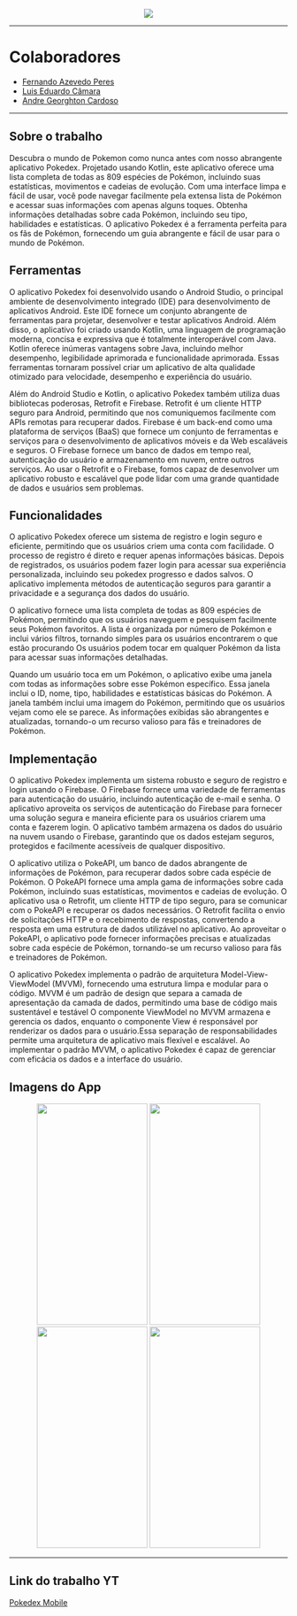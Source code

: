 <p align="center">
  <img src="https://camo.githubusercontent.com/418d92ecbe7cd1805153001a34147ab7c965103432ff4a68eaa2fc5d4e6c1b42/68747470733a2f2f696b2e696d6167656b69742e696f2f6877796b73766a3469762f706f6b656465785f4e5f576757724a4b30732e706e67"/>
</p>
<hr>
<h1>Colaboradores</h1>

- [Fernando Azevedo Peres](https://github.com/F-Azevedo?tab=repositories)
- [Luis Eduardo Câmara](https://github.com/LuisEduardoF)
- [Andre Georghton Cardoso](https://github.com/paaatcha) 

<hr>
<h2>Sobre o trabalho</h2>
<p>Descubra o mundo de Pokemon como nunca antes com nosso abrangente aplicativo Pokedex. Projetado usando Kotlin, este aplicativo oferece uma lista completa de todas as 809 espécies de Pokémon, incluindo suas estatísticas, movimentos e cadeias de evolução. Com uma interface limpa e fácil de usar, você pode navegar facilmente pela extensa lista de Pokémon e acessar suas informações com apenas alguns toques. Obtenha informações detalhadas sobre cada Pokémon, incluindo seu tipo, habilidades e estatísticas. O aplicativo Pokedex é a ferramenta perfeita para os fãs de Pokémon, fornecendo um guia abrangente e fácil de usar para o mundo de Pokémon.</p>

<h2>Ferramentas</h2>
<p>O aplicativo Pokedex foi desenvolvido usando o Android Studio, o principal ambiente de desenvolvimento integrado (IDE) para desenvolvimento de aplicativos Android. Este IDE fornece um conjunto abrangente de ferramentas para projetar, desenvolver e testar aplicativos Android. Além disso, o aplicativo foi criado usando Kotlin, uma linguagem de programação moderna, concisa e expressiva que é totalmente interoperável com Java. Kotlin oferece inúmeras vantagens sobre Java, incluindo melhor desempenho, legibilidade aprimorada e funcionalidade aprimorada. Essas ferramentas tornaram possível criar um aplicativo de alta qualidade otimizado para velocidade, desempenho e experiência do usuário.</p>
<p>Além do Android Studio e Kotlin, o aplicativo Pokedex também utiliza duas bibliotecas poderosas, Retrofit e Firebase. Retrofit é um cliente HTTP seguro para Android, permitindo que nos comuniquemos facilmente com APIs remotas para recuperar dados. Firebase é um back-end como uma plataforma de serviços (BaaS) que fornece um conjunto de ferramentas e serviços para o desenvolvimento de aplicativos móveis e da Web escaláveis e seguros. O Firebase fornece um banco de dados em tempo real, autenticação do usuário e armazenamento em nuvem, entre outros serviços. Ao usar o Retrofit e o Firebase, fomos capaz de desenvolver um aplicativo robusto e escalável que pode lidar com uma grande quantidade de dados e usuários sem problemas.</p>
<h2>Funcionalidades</h2>
<p>O aplicativo Pokedex oferece um sistema de registro e login seguro e eficiente, permitindo que os usuários criem uma conta com facilidade. O processo de registro é direto e requer apenas informações básicas. Depois de registrados, os usuários podem fazer login para acessar sua experiência personalizada, incluindo seu pokedex progresso e dados salvos. O aplicativo implementa métodos de autenticação seguros para garantir a privacidade e a segurança dos dados do usuário.</p>

<p>O aplicativo fornece uma lista completa de todas as 809 espécies de Pokémon, permitindo que os usuários naveguem e pesquisem facilmente seus Pokémon favoritos. A lista é organizada por número de Pokémon e inclui vários filtros, tornando simples para os usuários encontrarem o que estão procurando Os usuários podem tocar em qualquer Pokémon da lista para acessar suas informações detalhadas.</p>

<p>Quando um usuário toca em um Pokémon, o aplicativo exibe uma janela com todas as informações sobre esse Pokémon específico. Essa janela inclui o ID, nome, tipo, habilidades e estatísticas básicas do Pokémon. A janela também inclui uma imagem do Pokémon, permitindo que os usuários vejam como ele se parece. As informações exibidas são abrangentes e atualizadas, tornando-o um recurso valioso para fãs e treinadores de Pokémon.</p>

<h2>Implementação</h2>
<p>O aplicativo Pokedex implementa um sistema robusto e seguro de registro e login usando o Firebase. O Firebase fornece uma variedade de ferramentas para autenticação do usuário, incluindo autenticação de e-mail e senha. O aplicativo aproveita os serviços de autenticação do Firebase para fornecer uma solução segura e maneira eficiente para os usuários criarem uma conta e fazerem login. O aplicativo também armazena os dados do usuário na nuvem usando o Firebase, garantindo que os dados estejam seguros, protegidos e facilmente acessíveis de qualquer dispositivo.</p>
<p>O aplicativo utiliza o PokeAPI, um banco de dados abrangente de informações de Pokémon, para recuperar dados sobre cada espécie de Pokémon. O PokeAPI fornece uma ampla gama de informações sobre cada Pokémon, incluindo suas estatísticas, movimentos e cadeias de evolução. O aplicativo usa o Retrofit, um cliente HTTP de tipo seguro, para se comunicar com o PokeAPI e recuperar os dados necessários. O Retrofit facilita o envio de solicitações HTTP e o recebimento de respostas, convertendo a resposta em uma estrutura de dados utilizável no aplicativo. Ao aproveitar o PokeAPI, o aplicativo pode fornecer informações precisas e atualizadas sobre cada espécie de Pokémon, tornando-se um recurso valioso para fãs e treinadores de Pokémon.</p>
<p>O aplicativo Pokedex implementa o padrão de arquitetura Model-View-ViewModel (MVVM), fornecendo uma estrutura limpa e modular para o código. MVVM é um padrão de design que separa a camada de apresentação da camada de dados, permitindo uma base de código mais sustentável e testável O componente ViewModel no MVVM armazena e gerencia os dados, enquanto o componente View é responsável por renderizar os dados para o usuário.Essa separação de responsabilidades permite uma arquitetura de aplicativo mais flexível e escalável. Ao implementar o padrão MVVM, o aplicativo Pokedex é capaz de gerenciar com eficácia os dados e a interface do usuário. </p>

<h2>Imagens do App</h2>
<div align="center" height="80px">
  <img src="https://i.imgur.com/r3YCBoP.png" width="200" height="400"/>
  <img src="https://i.imgur.com/3nnX18D.png" width="200" height="400"/>
  <img src="https://i.imgur.com/wJZG8wu.png" width="200" height="400"/>
  <img src="https://i.imgur.com/UPkPEMh.png" width="200" height="400"/>
</div>

<hr>

## Link do trabalho YT
[Pokedex Mobile](https://youtu.be/cRZycmr4Mj0)
